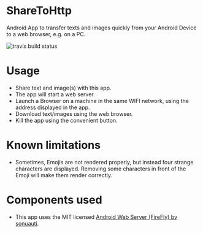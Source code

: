# ShareToHttp
Android App to transfer texts and images quickly from your Android Device to a web browser, e.g. on a PC.

![travis build status](https://travis-ci.org/kopp/ShareToHttp.svg?branch=master)


# Usage

- Share text and image(s) with this app.
- The app will start a web server.
- Launch a Browser on a machine in the same WIFI network, using the address displayed in the app.
- Download text/images using the web browser.
- Kill the app using the convenient button.


# Known limitations

- Sometimes, Emojis are not rendered properly, but instead four strange characters are displayed.
  Removing some characters in front of the Emoji will make them render correctly.


# Components used

- This app uses the MIT licensed
  [Android Web Server (FireFly) by sonuauti](https://github.com/sonuauti/Android-Web-Server/).
